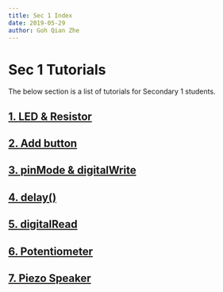 ```yaml
---
title: Sec 1 Index
date: 2019-05-29
author: Goh Qian Zhe
---
```


# Sec 1 Tutorials

The below section is a list of tutorials for Secondary 1 students.

## [1. LED & Resistor](https://d3lta-v.github.io/SSTuino/tutorials/Sec1/LEDResistor.html)



## [2. Add button](https://d3lta-v.github.io/SSTuino/tutorials/Sec1/addButton.html)



## [3. pinMode & digitalWrite](https://d3lta-v.github.io/SSTuino/tutorials/Sec1/pinMode.html)



## [4. delay()](https://d3lta-v.github.io/SSTuino/tutorials/Sec1/delay.html)



## [5. digitalRead](https://d3lta-v.github.io/SSTuino/tutorials/Sec1/digitalRead.html)



## [6. Potentiometer](https://d3lta-v.github.io/SSTuino/tutorials/Sec1/Pot.html)



## [7. Piezo Speaker](https://d3lta-v.github.io/SSTuino/tutorials/Sec1/speaker.html)

